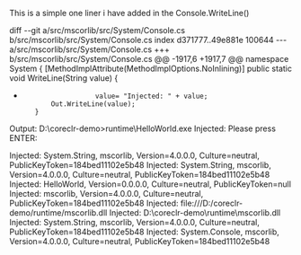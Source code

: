 
This is a simple one liner i have added in the Console.WriteLine()

diff --git a/src/mscorlib/src/System/Console.cs b/src/mscorlib/src/System/Console.cs
index d371777..49e881e 100644
--- a/src/mscorlib/src/System/Console.cs
+++ b/src/mscorlib/src/System/Console.cs
@@ -1917,6 +1917,7 @@ namespace System {
         [MethodImplAttribute(MethodImplOptions.NoInlining)]
         public static void WriteLine(String value)
         {
+                       value= "Injected: " + value;
             Out.WriteLine(value);
         }
		 

		 
Output:
D:\coreclr-demo>runtime\HelloWorld.exe
Injected: Please press ENTER:

Injected: System.String, mscorlib, Version=4.0.0.0, Culture=neutral, PublicKeyToken=184bed11102e5b48
Injected: System.String, mscorlib, Version=4.0.0.0, Culture=neutral, PublicKeyToken=184bed11102e5b48
Injected: HelloWorld, Version=0.0.0.0, Culture=neutral, PublicKeyToken=null
Injected: mscorlib, Version=4.0.0.0, Culture=neutral, PublicKeyToken=184bed11102e5b48
Injected: file:///D:/coreclr-demo/runtime/mscorlib.dll
Injected: D:\coreclr-demo\runtime\mscorlib.dll
Injected: System.String, mscorlib, Version=4.0.0.0, Culture=neutral, PublicKeyToken=184bed11102e5b48
Injected: System.Console, mscorlib, Version=4.0.0.0, Culture=neutral, PublicKeyToken=184bed11102e5b48